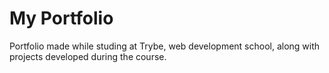 # My Portfolio

Portfolio made while studing at Trybe, web development school, along with projects developed during the course.
